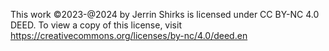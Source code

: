 This work ©2023-@2024 by Jerrin Shirks is licensed under CC BY-NC 4.0 DEED. To view a copy of this license, visit https://creativecommons.org/licenses/by-nc/4.0/deed.en
